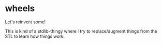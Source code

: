 # wheels

Let's reinvent some!

This is kind of a stdlib-thingy where I try to replace/augment things from the STL to learn how things work.
